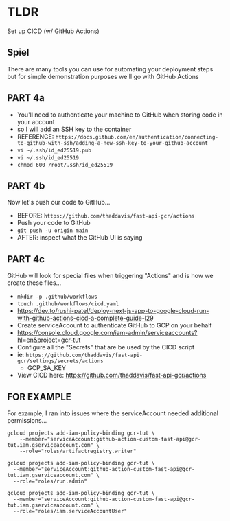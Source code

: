 # TLDR

Set up CICD (w/ GitHub Actions)

## Spiel

There are many tools you can use for automating your deployment steps but for simple demonstration purposes we'll go with GitHub Actions

## PART 4a

- You'll need to authenticate your machine to GitHub when storing code in your account
- so I will add an SSH key to the container
- REFERENCE: `https://docs.github.com/en/authentication/connecting-to-github-with-ssh/adding-a-new-ssh-key-to-your-github-account`
- `vi ~/.ssh/id_ed25519.pub`
- `vi ~/.ssh/id_ed25519`
- `chmod 600 /root/.ssh/id_ed25519`

## PART 4b

Now let's push our code to GitHub...

- BEFORE: `https://github.com/thaddavis/fast-api-gcr/actions`
- Push your code to GitHub
- `git push -u origin main`
- AFTER: inspect what the GitHub UI is saying

## PART 4c

GitHub will look for special files when triggering "Actions" and is how we create these files...

- `mkdir -p .github/workflows`
- `touch .github/workflows/cicd.yaml` <!-- populate with `4.cicd.yaml` -->
- https://dev.to/rushi-patel/deploy-next-js-app-to-google-cloud-run-with-github-actions-cicd-a-complete-guide-l29
- Create serviceAccount to authenticate GitHub to GCP on your behalf
- https://console.cloud.google.com/iam-admin/serviceaccounts?hl=en&project=gcr-tut
- Configure all the "Secrets" that are be used by the CICD script
- ie: `https://github.com/thaddavis/fast-api-gcr/settings/secrets/actions`
    - GCP_SA_KEY
- View CICD here: https://github.com/thaddavis/fast-api-gcr/actions

<!--
    REMINDER: Technical issues happen, so if the CICD pipeline doesn't work immediately GitHub will show you the build logs to assist you in troubleshooting
-->

## FOR EXAMPLE

For example, I ran into issues where the serviceAccount needed additional permissions...

```
gcloud projects add-iam-policy-binding gcr-tut \
    --member="serviceAccount:github-action-custom-fast-api@gcr-tut.iam.gserviceaccount.com" \
    --role="roles/artifactregistry.writer"

gcloud projects add-iam-policy-binding gcr-tut \
  --member="serviceAccount:github-action-custom-fast-api@gcr-tut.iam.gserviceaccount.com" \
  --role="roles/run.admin"

gcloud projects add-iam-policy-binding gcr-tut \
  --member="serviceAccount:github-action-custom-fast-api@gcr-tut.iam.gserviceaccount.com" \
  --role="roles/iam.serviceAccountUser"
```